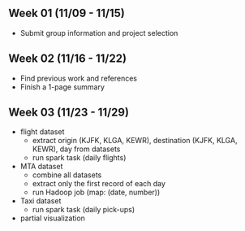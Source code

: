 ## Week 01 (11/09 - 11/15)
- ​Submit group information and project selection

## Week 02 (11/16 - 11/22)
- Find previous work and references
- Finish a 1-page summary

## Week 03 (11/23 - 11/29)
- flight dataset
	- extract origin (KJFK, KLGA, KEWR), destination (KJFK, KLGA, KEWR), day from datasets
	- run spark task (daily flights)
- MTA dataset
	- combine all datasets
	- extract only the first record of each day
	- run Hadoop job (map: (date, number))
- Taxi dataset
	- run spark task (daily pick-ups)
- partial visualization
